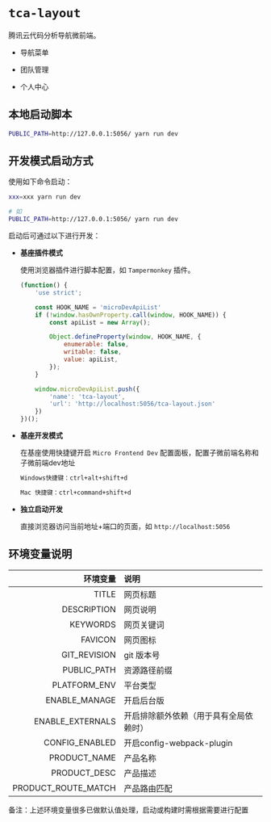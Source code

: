 # `tca-layout`

腾讯云代码分析导航微前端。

- 导航菜单

- 团队管理

- 个人中心

## 本地启动脚本

```bash
PUBLIC_PATH=http://127.0.0.1:5056/ yarn run dev
```

## 开发模式启动方式

使用如下命令启动：

  ```bash
  xxx=xxx yarn run dev

  # 如
  PUBLIC_PATH=http://127.0.0.1:5056/ yarn run dev
  ```

启动后可通过以下进行开发：

- **基座插件模式**
  
  使用浏览器插件进行脚本配置，如 `Tampermonkey` 插件。

  ```js
  (function() {
      'use strict';

      const HOOK_NAME = 'microDevApiList'
      if (!window.hasOwnProperty.call(window, HOOK_NAME)) {
          const apiList = new Array();

          Object.defineProperty(window, HOOK_NAME, {
              enumerable: false,
              writable: false,
              value: apiList,
          });
      }

      window.microDevApiList.push({
          'name': 'tca-layout',
          'url': 'http://localhost:5056/tca-layout.json'
      })
  })();
  ```

- **基座开发模式**

  在基座使用快捷键开启 `Micro Frontend Dev` 配置面板，配置子微前端名称和子微前端dev地址

  ```txt
  Windows快捷键：ctrl+alt+shift+d

  Mac 快捷键：ctrl+command+shift+d
  ```

- **独立启动开发**

  直接浏览器访问当前地址+端口的页面，如 `http://localhost:5056`

## 环境变量说明

|                       环境变量 | 说明                                   |
| -----------------------------: | :------------------------------------- |
|                          TITLE | 网页标题                               |
|                    DESCRIPTION | 网页说明                               |
|                       KEYWORDS | 网页关键词                             |
|                        FAVICON | 网页图标                               |
|                   GIT_REVISION | git 版本号                             |
|                    PUBLIC_PATH | 资源路径前缀     |
|                   PLATFORM_ENV | 平台类型                      |
|                  ENABLE_MANAGE | 开启后台版                      |
|               ENABLE_EXTERNALS | 开启排除额外依赖（用于具有全局依赖时）           |
|                 CONFIG_ENABLED | 开启config-webpack-plugin              |
|                   PRODUCT_NAME | 产品名称                      |
|                   PRODUCT_DESC | 产品描述                      |
|            PRODUCT_ROUTE_MATCH | 产品路由匹配                      |

备注：上述环境变量很多已做默认值处理，启动或构建时需根据需要进行配置
